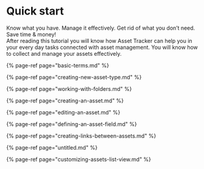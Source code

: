 # Quick start

Know what you have. Manage it effectively. Get rid of what you don’t need. Save time & money!   
After reading this tutorial you will know how Asset Tracker can help you in your every day tasks connected with asset management. You will know how to collect and manage your assets effectively.

{% page-ref page="basic-terms.md" %}

{% page-ref page="creating-new-asset-type.md" %}

{% page-ref page="working-with-folders.md" %}

{% page-ref page="creating-an-asset.md" %}

{% page-ref page="editing-an-asset.md" %}

{% page-ref page="defining-an-asset-field.md" %}

{% page-ref page="creating-links-between-assets.md" %}

{% page-ref page="untitled.md" %}

{% page-ref page="customizing-assets-list-view.md" %}



